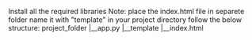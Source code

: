 Install all the required libraries
Note: place the index.html file in separete folder name it with "template" in your project directory
follow the below structure:
project_folder
|__app.py
|__template
    |__index.html
